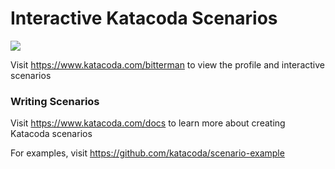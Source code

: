 # Interactive Katacoda Scenarios

[![](http://shields.katacoda.com/katacoda/bitterman/count.svg)](https://www.katacoda.com/bitterman "Get your profile on Katacoda.com")

Visit https://www.katacoda.com/bitterman to view the profile and interactive scenarios

### Writing Scenarios
Visit https://www.katacoda.com/docs to learn more about creating Katacoda scenarios

For examples, visit https://github.com/katacoda/scenario-example
